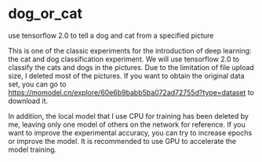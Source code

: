 # dog_or_cat
 use tensorflow 2.0 to tell a dog and cat from a specified picture
 

This is one of the classic experiments for the introduction of deep learning: the cat and dog classification experiment. We will use tensorflow 2.0 to classify the cats and dogs in the pictures. Due to the limitation of file upload size, I deleted most of the pictures. If you want to obtain the original data set, you can go to https://momodel.cn/explore/60e6b9babb5ba072ad72755d?type=dataset to download it.


In addition, the local model that I use CPU for training has been deleted by me, leaving only one model of others on the network for reference. If you want to improve the experimental accuracy, you can try to increase epochs or improve the model. It is recommended to use GPU to accelerate the model training.
